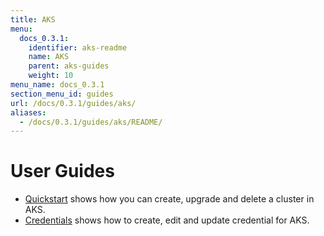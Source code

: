 ```yaml
---
title: AKS
menu:
  docs_0.3.1:
    identifier: aks-readme
    name: AKS
    parent: aks-guides
    weight: 10
menu_name: docs_0.3.1
section_menu_id: guides
url: /docs/0.3.1/guides/aks/
aliases:
  - /docs/0.3.1/guides/aks/README/
---
```


# User Guides

- [Quickstart](quickstart/README.md) shows how you can create, upgrade and delete a cluster in AKS.
- [Credentials](credentials/README.md) shows how to create, edit and update credential for AKS.
